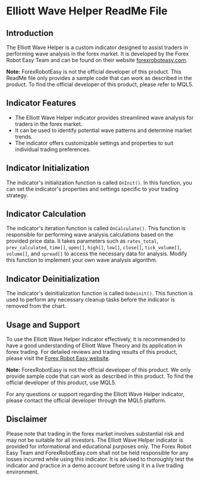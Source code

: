 # Elliott Wave Helper ReadMe File

## Introduction
The Elliott Wave Helper is a custom indicator designed to assist traders in performing wave analysis in the forex market. It is developed by the Forex Robot Easy Team and can be found on their website [forexroboteasy.com](https://forexroboteasy.com/forex-robot-review/elliott-wave-helper-review-streamlined-forex-wave-analysis-tool/).

**Note:** ForexRobotEasy is not the official developer of this product. This ReadMe file only provides a sample code that can work as described in the product. To find the official developer of this product, please refer to MQL5.

## Indicator Features
- The Elliott Wave Helper indicator provides streamlined wave analysis for traders in the forex market.
- It can be used to identify potential wave patterns and determine market trends.
- The indicator offers customizable settings and properties to suit individual trading preferences.

## Indicator Initialization
The indicator's initialization function is called `OnInit()`. In this function, you can set the indicator's properties and settings specific to your trading strategy.

## Indicator Calculation
The indicator's iteration function is called `OnCalculate()`. This function is responsible for performing wave analysis calculations based on the provided price data. It takes parameters such as `rates_total`, `prev_calculated`, `time[]`, `open[]`, `high[]`, `low[]`, `close[]`, `tick_volume[]`, `volume[]`, and `spread[]` to access the necessary data for analysis. Modify this function to implement your own wave analysis algorithm.

## Indicator Deinitialization
The indicator's deinitialization function is called `OnDeinit()`. This function is used to perform any necessary cleanup tasks before the indicator is removed from the chart.

## Usage and Support
To use the Elliott Wave Helper indicator effectively, it is recommended to have a good understanding of Elliott Wave Theory and its application in forex trading. For detailed reviews and trading results of this product, please visit the [Forex Robot Easy website](https://forexroboteasy.com/forex-robot-review/elliott-wave-helper-review-streamlined-forex-wave-analysis-tool/).

**Note:** ForexRobotEasy is not the official developer of this product. We only provide sample code that can work as described in this product. To find the official developer of this product, use MQL5.

For any questions or support regarding the Elliott Wave Helper indicator, please contact the official developer through the MQL5 platform.

## Disclaimer
Please note that trading in the forex market involves substantial risk and may not be suitable for all investors. The Elliott Wave Helper indicator is provided for informational and educational purposes only. The Forex Robot Easy Team and ForexRobotEasy.com shall not be held responsible for any losses incurred while using this indicator. It is advised to thoroughly test the indicator and practice in a demo account before using it in a live trading environment.

